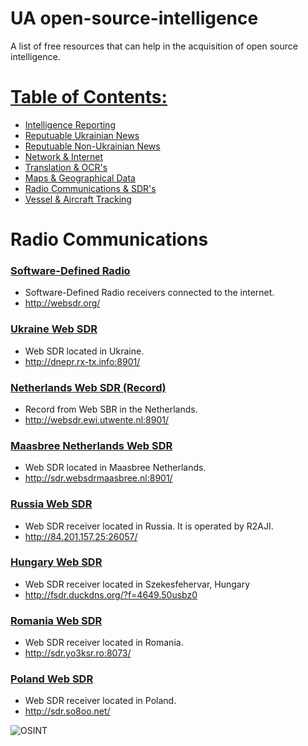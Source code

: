 # UA open-source-intelligence
A list of free resources that can help in the acquisition of open source intelligence.

# [Table of Contents:](/README.md)
* [Intelligence Reporting](/README.md)
* [Reputuable Ukrainian News](/reputable-ukrainian-news.md)
* [Reputuable Non-Ukrainian News](/reputable-non-ukrainian-news.md)
* [Network & Internet](/network-internet.md)
* [Translation & OCR's](/translation-ocr.md)
* [Maps & Geographical Data](/maps-geological-data.md)
* [Radio Communications & SDR's](/radio-communications.md)
* [Vessel & Aircraft Tracking](/vessel-aircraft-tracking.md)

# Radio Communications
### [Software-Defined Radio](http://www.websdr.org/)
* Software-Defined Radio receivers connected to the internet.
* http://websdr.org/

### [Ukraine Web SDR](http://dnepr.rx-tx.info:8901/)
* Web SDR located in Ukraine.
* http://dnepr.rx-tx.info:8901/

### [Netherlands Web SDR (Record)](http://websdr.ewi.utwente.nl:8901/)
* Record from Web SBR in the Netherlands.
* http://websdr.ewi.utwente.nl:8901/

### [Maasbree Netherlands Web SDR ](http://sdr.websdrmaasbree.nl:8901/)
* Web SDR located in Maasbree Netherlands.
* http://sdr.websdrmaasbree.nl:8901/

### [Russia Web SDR](http://84.201.157.25:26057/)
* Web SDR receiver located in Russia. It is operated by R2AJI.
* http://84.201.157.25:26057/

### [Hungary Web SDR](http://fsdr.duckdns.org/?f=4649.50usbz0)
* Web SDR receiver located in Szekesfehervar, Hungary
* http://fsdr.duckdns.org/?f=4649.50usbz0

### [Romania Web SDR](http://sdr.yo3ksr.ro:8073/)
* Web SDR receiver located in Romania.
* http://sdr.yo3ksr.ro:8073/

### [Poland Web SDR](http://sdr.so8oo.net/)
* Web SDR receiver located in Poland.
* http://sdr.so8oo.net/

![OSINT](https://raw.githubusercontent.com/jaybitdesign/open-source-intelligence/main/osint.png)
